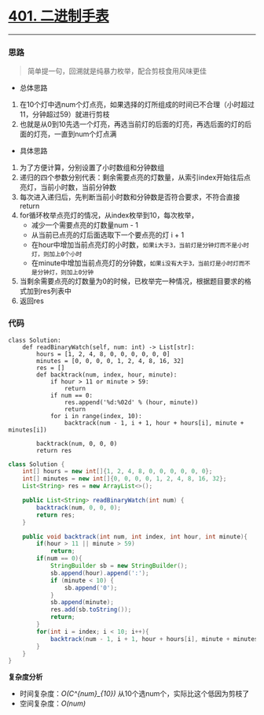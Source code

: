 # [401. 二进制手表](https://leetcode-cn.com/problems/binary-watch/)
***
### 思路
> 简单提一句，回溯就是纯暴力枚举，配合剪枝食用风味更佳
- 总体思路
1. 在10个灯中选num个灯点亮，如果选择的灯所组成的时间已不合理（小时超过11，分钟超过59）就进行剪枝
2. 也就是从0到10先选一个灯亮，再选当前灯的后面的灯亮，再选后面的灯的后面的灯亮，一直到num个灯点满

- 具体思路
1. 为了方便计算，分别设置了小时数组和分钟数组
2. 递归的四个参数分别代表：剩余需要点亮的灯数量，从索引index开始往后点亮灯，当前小时数，当前分钟数
3. 每次进入递归后，先判断当前小时数和分钟数是否符合要求，不符合直接return
4. for循环枚举点亮灯的情况，从index枚举到10，每次枚举，
   - 减少一个需要点亮的灯数量num - 1
   - 从当前已点亮的灯后面选取下一个要点亮的灯 i + 1
   - 在hour中增加当前点亮灯的小时数，`如果i大于3，当前灯是分钟灯而不是小时灯，则加上0个小时`
   - 在minute中增加当前点亮灯的分钟数，`如果i没有大于3，当前灯是小时灯而不是分钟灯，则加上0分钟`
5. 当剩余需要点亮的灯数量为0的时候，已枚举完一种情况，根据题目要求的格式加到res列表中
6. 返回res
### 代码
```Python3 []
class Solution:
    def readBinaryWatch(self, num: int) -> List[str]:
        hours = [1, 2, 4, 8, 0, 0, 0, 0, 0, 0]
        minutes = [0, 0, 0, 0, 1, 2, 4, 8, 16, 32]
        res = []
        def backtrack(num, index, hour, minute):
            if hour > 11 or minute > 59:
                return
            if num == 0:
                res.append('%d:%02d' % (hour, minute))
                return
            for i in range(index, 10):
                backtrack(num - 1, i + 1, hour + hours[i], minute + minutes[i])
        
        backtrack(num, 0, 0, 0)
        return res
```
```Java []
class Solution {
    int[] hours = new int[]{1, 2, 4, 8, 0, 0, 0, 0, 0, 0};
    int[] minutes = new int[]{0, 0, 0, 0, 1, 2, 4, 8, 16, 32};
    List<String> res = new ArrayList<>();

    public List<String> readBinaryWatch(int num) {
        backtrack(num, 0, 0, 0);
        return res;
    }

    public void backtrack(int num, int index, int hour, int minute){
        if(hour > 11 || minute > 59) 
            return;
        if(num == 0){
            StringBuilder sb = new StringBuilder();
            sb.append(hour).append(':');
            if (minute < 10) {
                sb.append('0');
            }
            sb.append(minute);
            res.add(sb.toString());
            return;
        }
        for(int i = index; i < 10; i++){
            backtrack(num - 1, i + 1, hour + hours[i], minute + minutes[i]);
        }  
    }
}
```

**复杂度分析**
- 时间复杂度：*O(C^{num}_{10})* 从10个选num个，实际比这个低因为剪枝了
- 空间复杂度：*O(num)*